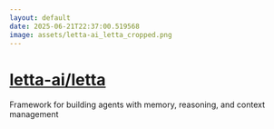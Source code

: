 ```yaml
---
layout: default
date: 2025-06-21T22:37:00.519568
image: assets/letta-ai_letta_cropped.png
---
```


# [letta-ai/letta](https://github.com/letta-ai/letta)

Framework for building agents with memory, reasoning, and context management
